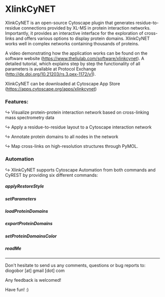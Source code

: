# XlinkCyNET

XlinkCyNET is an open-source Cytoscape plugin that generates residue-to-residue connections provided by XL-MS in protein interaction networks. Importantly, it provides an interactive interface for the exploration of cross-links and offers various options to display protein domains. XlinkCyNET works well in complex networks containing thousands of proteins.

A video demonstrating how the application works can be found on the software website (https://www.theliulab.com/software/xlinkcynet).
A detailed tutorial, which explains step by step the functionality of all parameters is available at Protocol Exchange (http://dx.doi.org/10.21203/rs.3.pex-1172/v1).

XlinkCyNET can be downloaded at Cytoscape App Store (https://apps.cytoscape.org/apps/xlinkcynet)

### Features:

↪ Visualize protein-protein interaction network based on cross-linking mass spectrometry data

↪ Apply a residue-to-residue layout to a Cytoscape interaction network

↪ Annotate protein domains to all nodes in the network

↪ Map cross-links on high-resolution structures through PyMOL.

### Automation

&#8618; XlinkCyNET supports Cytoscape Automation from both commands and CyREST by providing six different commands: <br/>

##### _applyRestoreStyle_
##### _setParameters_
##### _loadProteinDomains_
##### _exportProteinDomains_
##### _setProteinDomainsColor_
##### _readMe_

<hr/>

Don't hesitate to send us any comments, questions or bug reports to: diogobor [at] gmail [dot] com

Any feedback is welcomed!

Have fun! :)
